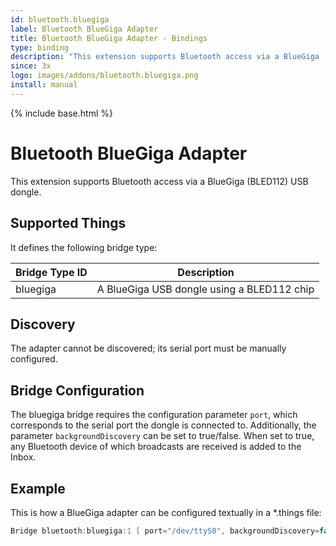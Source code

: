 ```yaml
---
id: bluetooth.bluegiga
label: Bluetooth BlueGiga Adapter
title: Bluetooth BlueGiga Adapter - Bindings
type: binding
description: "This extension supports Bluetooth access via a BlueGiga (BLED112) USB dongle."
since: 3x
logo: images/addons/bluetooth.bluegiga.png
install: manual
---
```


<!-- Attention authors: Do not edit directly. Please add your changes to the appropriate source repository -->

{% include base.html %}

# Bluetooth BlueGiga Adapter

This extension supports Bluetooth access via a BlueGiga (BLED112) USB dongle.

## Supported Things

It defines the following bridge type:

| Bridge Type ID | Description                                                               |
|----------------|---------------------------------------------------------------------------|
| bluegiga       | A BlueGiga USB dongle using a BLED112 chip                                |

## Discovery

The adapter cannot be discovered; its serial port must be manually configured.

## Bridge Configuration

The bluegiga bridge requires the configuration parameter `port`, which corresponds to the serial port the dongle is connected to.
Additionally, the parameter `backgroundDiscovery` can be set to true/false. When set to true, any Bluetooth device of which broadcasts are received is added to the Inbox.

## Example

This is how a BlueGiga adapter can be configured textually in a *.things file:

```java
Bridge bluetooth:bluegiga:1 [ port="/dev/ttyS0", backgroundDiscovery=false ]
```
